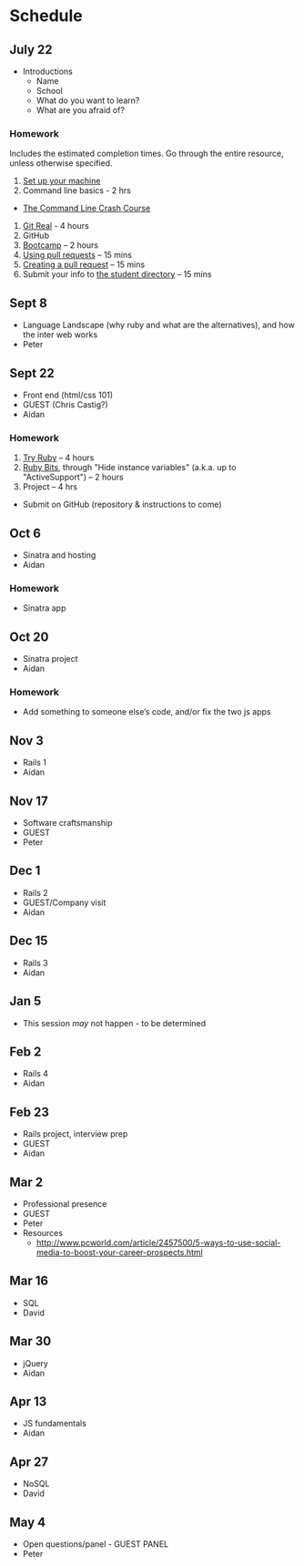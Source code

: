# Schedule

## July 22

* Introductions
    * Name
    * School
    * What do you want to learn?
    * What are you afraid of?

### Homework

Includes the estimated completion times. Go through the entire resource, unless otherwise specified.

1. [Set up your machine](setup.md)
1. Command line basics - 2 hrs
  * [The Command Line Crash Course](http://cli.learncodethehardway.org/book/)
1. [Git Real](https://www.codeschool.com/courses/git-real) - 4 hours
1. GitHub
  1. [Bootcamp](https://help.github.com/categories/54/articles) – 2 hours
  1. [Using pull requests](https://help.github.com/articles/using-pull-requests) – 15 mins
  1. [Creating a pull request](https://help.github.com/articles/creating-a-pull-request) – 15 mins
1. Submit your info to [the student directory](https://github.com/cuny-nytech/students) – 15 mins

## Sept 8
*  Language Landscape (why ruby and what are the alternatives), and how the inter web works
* Peter

## Sept 22
* Front end (html/css 101)
* GUEST (Chris Castig?)
* Aidan

### Homework

1. [Try Ruby](https://www.codeschool.com/courses/try-ruby) – 4 hours
1. [Ruby Bits](https://www.codeschool.com/courses/ruby-bits), through "Hide instance variables" (a.k.a. up to "ActiveSupport") – 2 hours
1. Project – 4 hrs
  * Submit on GitHub (repository & instructions to come)

## Oct 6
* Sinatra and hosting
* Aidan

### Homework

* Sinatra app

## Oct 20
* Sinatra project
* Aidan

### Homework

* Add something to someone else’s code, and/or fix the two js apps

## Nov 3
* Rails 1
* Aidan

## Nov 17
* Software craftsmanship
* GUEST
* Peter

## Dec 1
* Rails 2
* GUEST/Company visit
* Aidan

## Dec 15
* Rails 3
* Aidan

## Jan 5
* This session *may* not happen - to be determined

## Feb 2
* Rails 4
* Aidan

## Feb 23
* Rails project, interview prep
* GUEST
* Aidan

## Mar 2
* Professional presence
* GUEST
* Peter
* Resources
  * http://www.pcworld.com/article/2457500/5-ways-to-use-social-media-to-boost-your-career-prospects.html

## Mar 16
* SQL
* David

## Mar 30
* jQuery
* Aidan

## Apr 13
* JS fundamentals
* Aidan

## Apr 27
* NoSQL
* David

## May 4
* Open questions/panel - GUEST PANEL
* Peter
